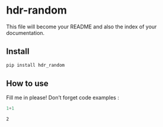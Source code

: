 hdr-random
================

<!-- WARNING: THIS FILE WAS AUTOGENERATED! DO NOT EDIT! -->

This file will become your README and also the index of your
documentation.

## Install

``` sh
pip install hdr_random
```

## How to use

Fill me in please! Don’t forget code examples :

``` python
1+1
```

    2
